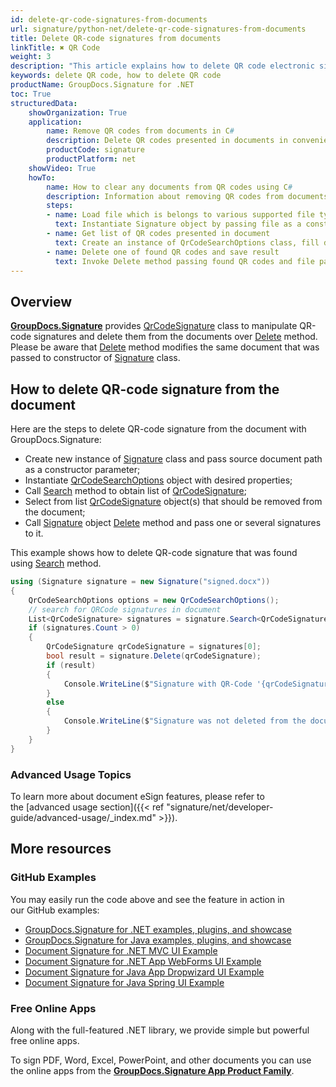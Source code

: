 ```yaml
---
id: delete-qr-code-signatures-from-documents
url: signature/python-net/delete-qr-code-signatures-from-documents
title: Delete QR-code signatures from documents
linkTitle: ✖ QR Code
weight: 3
description: "This article explains how to delete QR code electronic signatures with GroupDocs.Signature API."
keywords: delete QR code, how to delete QR code
productName: GroupDocs.Signature for .NET 
toc: True
structuredData:
    showOrganization: True
    application:    
        name: Remove QR codes from documents in C#    
        description: Delete QR codes presented in documents in convenient way with C# language and GroupDocs.Signature for .NET APIs
        productCode: signature
        productPlatform: net 
    showVideo: True
    howTo:
        name: How to clear any documents from QR codes using C# 
        description: Information about removing QR codes from documents by C#
        steps:
        - name: Load file which is belongs to various supported file types
          text: Instantiate Signature object by passing file as a constructor parameter. You may provide either file path or file stream. 
        - name: Get list of QR codes presented in document 
          text: Create an instance of QrCodeSearchOptions class, fill data and call Search method of signature.
        - name: Delete one of found QR codes and save result 
          text: Invoke Delete method passing found QR codes and file path for signed file. File stream can be used as well.
---
```

## Overview
[**GroupDocs.Signature**](https://products.groupdocs.com/signature/net) provides [QrCodeSignature](https://reference.groupdocs.com/signature/net/groupdocs.signature.domain/qrcodesignature) class to manipulate QR-code signatures and delete them from the documents over [Delete](https://reference.groupdocs.com/signature/net/groupdocs.signature/signature/delete) method.  
Please be aware that [Delete](https://reference.groupdocs.com/signature/net/groupdocs.signature/signature/delete) method modifies the same document that was passed to constructor of [Signature](https://reference.groupdocs.com/signature/net/groupdocs.signature/signature) class.
## How to delete QR-code signature from the document
Here are the steps to delete QR-code signature from the document with GroupDocs.Signature:

* Create new instance of [Signature](https://reference.groupdocs.com/signature/net/groupdocs.signature/signature) class and pass source document path as a constructor parameter;
* Instantiate [QrCodeSearchOptions](https://reference.groupdocs.com/signature/net/groupdocs.signature.options/qrcodesearchoptions) object with desired properties;
* Call [Search](https://reference.groupdocs.com/signature/net/groupdocs.signature/signature/search) method to obtain list of [QrCodeSignature](https://reference.groupdocs.com/signature/net/groupdocs.signature.domain/qrcodesignature);
* Select from list [QrCodeSignature](https://reference.groupdocs.com/signature/net/groupdocs.signature.domain/qrcodesignature) object(s) that should be removed from the document;
* Call [Signature](https://reference.groupdocs.com/signature/net/groupdocs.signature/signature) object [Delete](https://reference.groupdocs.com/signature/net/groupdocs.signature/signature/delete) method and pass one or several signatures to it.

This example shows how to delete QR-code signature that was found using [Search](https://reference.groupdocs.com/signature/net/groupdocs.signature/signature/search) method.

```csharp
using (Signature signature = new Signature("signed.docx"))
{
    QrCodeSearchOptions options = new QrCodeSearchOptions();
    // search for QRCode signatures in document
    List<QrCodeSignature> signatures = signature.Search<QrCodeSignature>(options);
    if (signatures.Count > 0)
    {
        QrCodeSignature qrCodeSignature = signatures[0];
        bool result = signature.Delete(qrCodeSignature);
        if (result)
        {
            Console.WriteLine($"Signature with QR-Code '{qrCodeSignature.Text}' was deleted.");
        }
        else
        {
            Console.WriteLine($"Signature was not deleted from the document!");
        }
    }
}
```

### Advanced Usage Topics

To learn more about document eSign features, please refer to the [advanced usage section]({{< ref "signature/net/developer-guide/advanced-usage/_index.md" >}}).

## More resources

### GitHub Examples

You may easily run the code above and see the feature in action in our GitHub examples:

* [GroupDocs.Signature for .NET examples, plugins, and showcase](https://github.com/groupdocs-signature/GroupDocs.Signature-for-.NET)
* [GroupDocs.Signature for Java examples, plugins, and showcase](https://github.com/groupdocs-signature/GroupDocs.Signature-for-Java)
* [Document Signature for .NET MVC UI Example](https://github.com/groupdocs-signature/GroupDocs.Signature-for-.NET-MVC)
* [Document Signature for .NET App WebForms UI Example](https://github.com/groupdocs-signature/GroupDocs.Signature-for-.NET-WebForms)
* [Document Signature for Java App Dropwizard UI Example](https://github.com/groupdocs-signature/GroupDocs.Signature-for-Java-Dropwizard)
* [Document Signature for Java Spring UI Example](https://github.com/groupdocs-signature/GroupDocs.Signature-for-Java-Spring)

### Free Online Apps

Along with the full-featured .NET library, we provide simple but powerful free online apps.

To sign PDF, Word, Excel, PowerPoint, and other documents you can use the online apps from the **[GroupDocs.Signature App Product Family](https://products.groupdocs.app/signature/family)**.